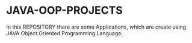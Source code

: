 # JAVA-OOP-PROJECTS
In this REPOSITORY there are some Applications, which are create using JAVA Object Oriented Programming Language.
